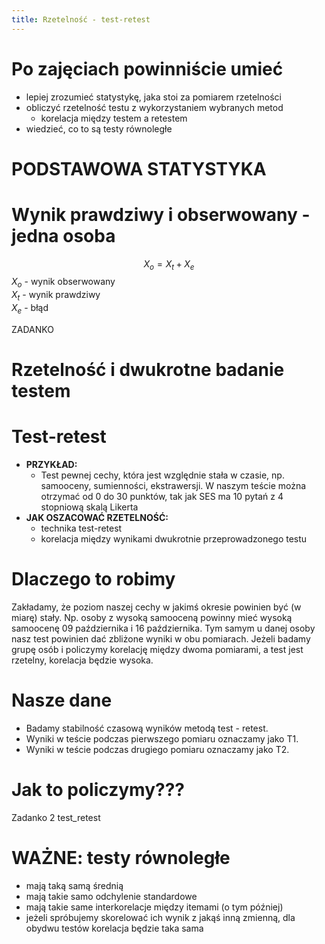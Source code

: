 ```yaml
---
title: Rzetelność - test-retest
---
```


# Po zajęciach powinniście umieć

- lepiej zrozumieć statystykę, jaka stoi za pomiarem rzetelności
- obliczyć rzetelność testu z wykorzystaniem wybranych metod
  - korelacja między testem a retestem
- wiedzieć, co to są testy równoległe

# PODSTAWOWA STATYSTYKA

# Wynik prawdziwy i obserwowany - jedna osoba

$$X_o=X_t+X_e$$
$X_o$ - wynik obserwowany  
$X_t$ - wynik prawdziwy  
$X_e$ - błąd  

ZADANKO

# Rzetelność i dwukrotne badanie testem

# Test-retest

- **PRZYKŁAD:**
	- Test pewnej cechy, która jest względnie stała w czasie, np. samooceny, sumienności, ekstrawersji. W naszym teście można otrzymać od 0 do 30 punktów, tak jak SES ma 10 pytań z 4 stopniową skalą Likerta
- **JAK OSZACOWAĆ RZETELNOŚĆ:**
	- technika test-retest 
	- korelacja między wynikami dwukrotnie przeprowadzonego testu

# Dlaczego to robimy

Zakładamy, że poziom naszej cechy w jakimś okresie powinien być (w miarę) stały. Np. osoby z wysoką samooceną powinny mieć wysoką samoocenę 09 października i 16 października. Tym samym u danej osoby nasz test powinien dać zbliżone wyniki w obu pomiarach. Jeżeli badamy grupę osób i policzymy korelację między dwoma pomiarami, a test jest rzetelny, korelacja będzie wysoka.

# Nasze dane

- Badamy stabilność czasową wyników metodą test - retest.
- Wyniki w teście podczas pierwszego pomiaru oznaczamy jako T1.
- Wyniki w teście podczas drugiego pomiaru oznaczamy jako T2.

# Jak to policzymy???

Zadanko 2 test_retest

# WAŻNE: testy równoległe

- mają taką samą średnią
- mają takie samo odchylenie standardowe
- mają takie same interkorelacje między itemami (o tym później)
- jeżeli spróbujemy skorelować ich wynik z jakąś inną zmienną, dla obydwu testów korelacja będzie taka sama